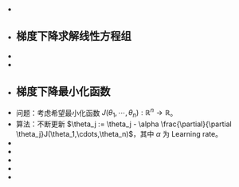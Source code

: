 -
- ## 梯度下降求解线性方程组
-
-
- ## 梯度下降最小化函数
- 问题：考虑希望最小化函数 $J(\theta_1,\cdots,\theta_n): \mathbb{R}^n \rightarrow \mathbb{R}$。
- 算法：不断更新 $\theta_j := \theta_j - \alpha \frac{\partial}{\partial \theta_j}J(\theta_1,\cdots,\theta_n)$，其中 $\alpha$ 为 Learning rate。
-
-
-
-
-